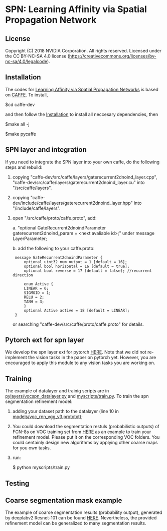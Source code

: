 
# SPN: Learning Affinity via Spatial Propagation Network

## License

Copyright (C) 2018 NVIDIA Corporation.  All rights reserved.
Licensed under the CC BY-NC-SA 4.0 license (https://creativecommons.org/licenses/by-nc-sa/4.0/legalcode). 


## Installation

The codes for [Learning Affinity via Spatial Propagation Networks](https://papers.nips.cc/paper/6750-learning-affinity-via-spatial-propagation-networks.pdf) is based on [CAFFE](http://caffe.berkeleyvision.org/). To install, 

$cd caffe-dev 

and then follow the [Installation](http://caffe.berkeleyvision.org/installation.html) to install all neccesary dependencies, then 

$make all -j

$make pycaffe


## SPN layer and integration

If you need to integrate the SPN layer into your own caffe, do the following steps and rebuild:

1. copying "caffe-dev/src/caffe/layers/gaterecurrent2dnoind_layer.cpp", "caffe-dev/src/caffe/layers/gaterecurrent2dnoind_layer.cu" into "<your caffe root>/src/caffe/layers".

2. copying "caffe-dev/include/caffe/layers/gaterecurrent2dnoind_layer.hpp" into "<your caffe root>/include/caffe/layers".

3. open "<your caffe root>/src/caffe/proto/caffe.proto", add:

	a. "optional GateRecurrent2dnoindParameter gaterecurrent2dnoind_param = \<next avaliable id\>;" under message LayerParameter;
	
    b. add the following to your caffe.proto:
    
    	message GateRecurrent2dnoindParameter {
            optional uint32 num_output = 1 [default = 16]; 
            optional bool horizontal = 16 [default = true];
            optional bool reverse = 17 [default = false]; //recurrent direction

            enum Active {
            LINEAR = 0; 
            SIGMOID = 1; 
            RELU = 2; 
            TANH = 3; 
            }    
            optional Active active = 18 [default = LINEAR];
        }
    or searching "caffe-dev/src/caffe/proto/caffe.proto" for details.

## Pytorch ext for spn layer

We develop the spn layer ext for pytorch [HERE](https://github.com/Liusifei/pytorch_spn.git). Note that we did not re-implement the vision tasks in the paper on pytorch yet. However, you are encouraged to apply this module to any vision tasks you are working on.

## Training

The example of datalayer and trainig scripts are in [pylayers/vocspn_datalayer.py](https://github.com/Liusifei/caffe-spn/blob/master/pylayers/vocspn_datalayer.py) and [myscripts/train.py](https://github.com/Liusifei/caffe-spn/blob/master/myscripts/train.py). To train the spn segmentation refinement model:

1. adding your dataset path to the datalayer (line 10 in [models/voc_rnn_vgg_v3.prototxt](https://github.com/Liusifei/caffe-spn/blob/master/models/voc_rnn_vgg_v3.prototxt));

2. You could download the segmentation restuls (probabilistic outputs) of FCN-8s on VOC training set from [HERE](https://www.dropbox.com/sh/x2i1wgplvau0a7t/AADu_3YOSLZVL4g91H109bz7a?dl=0) as an example to train your refinement model. Please put it on the corresponding VOC folders. You could centainly design new algorithms by applying other coarse maps for you own tasks.

3. run:

	$ python myscripts/train.py


## Testing

## Coarse segmentation mask example
The example of coarse segmentation results (probability output), generated by deeplabv2 Resnet-101 can be found [HERE](https://www.dropbox.com/sh/x2i1wgplvau0a7t/AADu_3YOSLZVL4g91H109bz7a?dl=0). Nevertheless, the provided refinement model can be generalized to many segmentation results.
